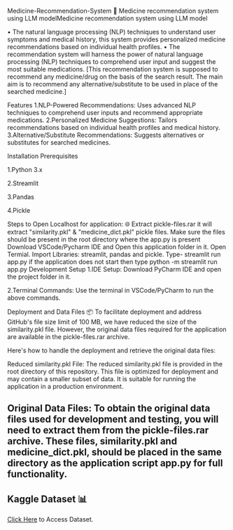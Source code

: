 Medicine-Recommendation-System 💊
Medicine recommendation system using LLM modelMedicine recommendation system using LLM model

• The natural language processing (NLP) techniques to understand user symptoms and medical history, this system provides personalized medicine recommendations based on individual health profiles. • The recommendation system will harness the power of natural language processing (NLP) techniques to comprehend user input and suggest the most suitable medications. [This recommendation system is supposed to recommend any medicine/drug on the basis of the search result. The main aim is to recommend any alternative/substitute to be used in place of the searched medicine.]

Features
1.NLP-Powered Recommendations: Uses advanced NLP techniques to comprehend user inputs and recommend appropriate medications. 2.Personalized Medicine Suggestions: Tailors recommendations based on individual health profiles and medical history. 3.Alternative/Substitute Recommendations: Suggests alternatives or substitutes for searched medicines.

Installation
Prerequisites

1.Python 3.x

2.Streamlit

3.Pandas

4.Pickle

Steps to Open Localhost for application: 🌐
Extract pickle-files.rar it will extract "similarity.pkl" & "medicine_dict.pkl" pickle files. Make sure the files should be present in the root directory where the app.py is present
Download VSCode/Pycharm IDE and Open this application folder in it.
Open Termial.
Import Libraries: streamlit, pandas and pickle.
Type- streamlit run app.py
if the application does not start then type python -m streamlit run app.py
Development Setup
1.IDE Setup: Download PyCharm IDE and open the project folder in it.

2.Terminal Commands: Use the terminal in VSCode/PyCharm to run the above commands.

Deployment and Data Files 📦
To facilitate deployment and address GitHub's file size limit of 100 MB, we have reduced the size of the similarity.pkl file. However, the original data files required for the application are available in the pickle-files.rar archive.

Here's how to handle the deployment and retrieve the original data files:

Reduced similarity.pkl File: The reduced similarity.pkl file is provided in the root directory of this repository. This file is optimized for deployment and may contain a smaller subset of data. It is suitable for running the application in a production environment.

Original Data Files: To obtain the original data files used for development and testing, you will need to extract them from the pickle-files.rar archive. These files, similarity.pkl and medicine_dict.pkl, should be placed in the same directory as the application script app.py for full functionality.
---
## Kaggle Dataset 📊
[Click Here](https://www.kaggle.com/code/mpwolke/medicine-recommendation/data "Kaggle Site")  to Access Dataset.


